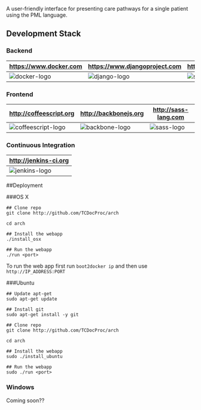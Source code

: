 A user-friendly interface for presenting care pathways for a single patient using the PML language.

## Development Stack
### Backend

| https://www.docker.com | https://www.djangoproject.com | https://www.sqlite.org |
|------|------------|------------------|
|![docker-logo] | ![django-logo] | ![sqlite-logo] 

[docker-logo]:http://core0.staticworld.net/images/idge/imported/article/nww/2013/12/docker-100275159-orig.jpg
[django-logo]:http://www.fullstackpython.com/theme/img/django-logo-positive.png
[sqlite-logo]:https://iworkautomation.com/numbers/gfx/sqlite-logo.png

### Frontend

| http://coffeescript.org | http://backbonejs.org | http://sass-lang.com |
|---|---|---|
| ![coffeescript-logo] | ![backbone-logo] | ![sass-logo]

[coffeescript-logo]:https://raw.githubusercontent.com/ServiceStack/Assets/master/img/livedemos/techstacks/coffeescript-logo.png
[backbone-logo]:http://backbonejs.org/docs/images/backbone.png
[sass-logo]:http://sass-lang.com/assets/img/logos/logo-b6e1ef6e.svg

### Continuous Integration

| http://jenkins-ci.org |
|---|
| ![jenkins-logo]

[jenkins-logo]:https://wiki.jenkins-ci.org/download/attachments/2916393/logo-title.png?version=1&modificationDate=1302753947000
##Deployment

###OS X

```
## Clone repo
git clone http://github.com/TCDocProc/arch

cd arch

## Install the webapp
./install_osx

## Run the webapp
./run <port>

```

To run the web app first run `boot2docker ip` and then use `http://IP_ADDRESS:PORT`

###Ubuntu

```
## Update apt-get
sudo apt-get update

## Install git
sudo apt-get install -y git

## Clone repo
git clone http://github.com/TCDocProc/arch

cd arch

## Install the webapp
sudo ./install_ubuntu

## Run the webapp
sudo ./run <port>

```

### Windows
Coming soon??
